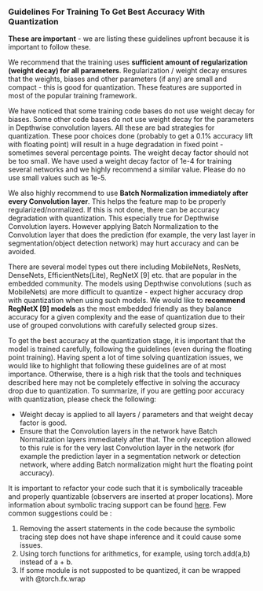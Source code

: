 
### Guidelines For Training To Get Best Accuracy With Quantization

**These are important** - we are listing these guidelines upfront because it is important to follow these.

We recommend that the training uses **sufficient amount of regularization (weight decay) for all parameters**. Regularization / weight decay ensures that the weights, biases and other parameters (if any) are small and compact - this is good for quantization. These features are supported in most of the popular training framework.<br>

We have noticed that some training code bases do not use weight decay for biases. Some other code bases do not use weight decay for the parameters in Depthwise convolution layers. All these are bad strategies for quantization. These poor choices done (probably to get a 0.1% accuracy lift with floating point) will result in a huge degradation in fixed point - sometimes several percentage points. The weight decay factor should not be too small. We have used a weight decay factor of 1e-4 for training several networks and we highly recommend a similar value. Please do no use small values such as 1e-5.<br>

We also highly recommend to use **Batch Normalization immediately after every Convolution layer**. This helps the feature map to be properly regularized/normalized. If this is not done, there can be accuracy degradation with quantization. This especially true for Depthwise Convolution layers. However applying Batch Normalization to the Convolution layer that does the prediction (for example, the very last layer in segmentation/object detection network) may hurt accuracy and can be avoided.<br>

There are several model types out there including MobileNets, ResNets, DenseNets, EfficientNets(Lite), RegNetX [9] etc. that are popular in the embedded community. The models using Depthwise convolutions (such as MobileNets) are more difficult to quantize - expect higher accuracy drop with quantization when using such models. We would like to **recommend RegNetX [9] models** as the most embedded friendly as they balance accuracy for a given complexity and the ease of quantization due to their use of grouped convolutions with carefully selected group sizes.<br>

To get the best accuracy at the quantization stage, it is important that the model is trained carefully, following the guidelines (even during the floating point training). Having spent a lot of time solving quantization issues, we would like to highlight that following these guidelines are of at most importance. Otherwise, there is a high risk that the tools and techniques described here may not be completely effective in solving the accuracy drop due to quantization. To summarize, if you are getting poor accuracy with quantization, please check the following:<br>
- Weight decay is applied to all layers / parameters and that weight decay factor is good.<br>
- Ensure that the Convolution layers in the network have Batch Normalization layers immediately after that. The only exception allowed to this rule is for the very last Convolution layer in the network (for example the prediction layer in a segmentation network or detection network, where adding Batch normalization might hurt the floating point accuracy).<br>

It is important to refactor your code such that it is symbolically traceable and properly quantizable (observers are inserted at proper locations). More information about symbolic tracing support can be found [here](https://pytorch.org/docs/stable/fx.html#limitations-of-symbolic-tracing). Few common suggestions could be :
1. Removing the assert statements in the code because the symbolic tracing step does not have shape inference and it could cause some issues.
2. Using torch functions for arithmetics, for example, using torch.add(a,b) instead of a + b.
3. If some module is not supposted to be quantized, it can be wrapped with @torch.fx.wrap

